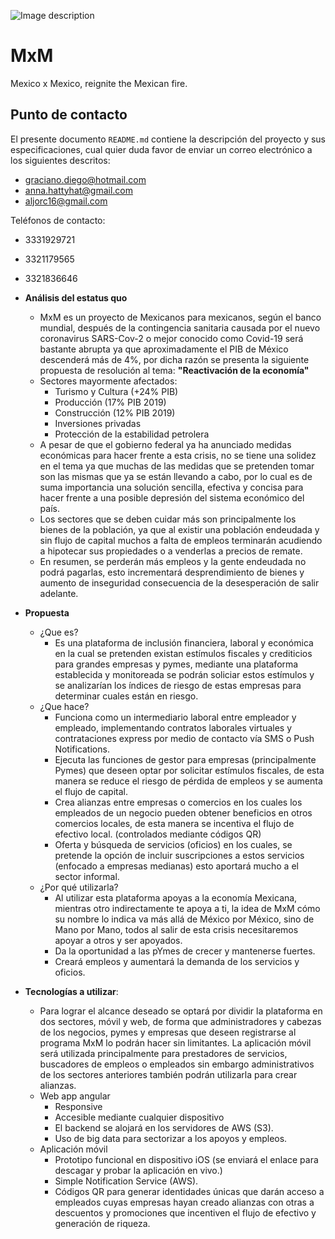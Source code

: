 ![Image description](https://i.imgur.com/MKiHvxh.png)

# MxM
Mexico x Mexico, reignite the Mexican fire.

## Punto de contacto 

El presente documento `README.md` contiene la descripción del proyecto y sus especificaciones, cual quier duda favor de enviar un correo electrónico a los siguientes descritos:
* graciano.diego@hotmail.com
* anna.hattyhat@gmail.com
* aljorc16@gmail.com

Teléfonos de contacto:
* 3331929721
* 3321179565
* 3321836646

* **Análisis del estatus quo**
  - MxM es un proyecto de Mexicanos para mexicanos, según el banco mundial, después de la contingencia sanitaria causada por el nuevo coronavirus SARS-Cov-2 o mejor conocido como Covid-19 será bastante abrupta ya que aproximadamente el PIB de México descenderá más de 4%, por dicha razón se presenta la siguiente propuesta de resolución al tema: **"Reactivación de la economía"**
  - Sectores mayormente afectados:
    - Turismo y Cultura (+24% PIB)
    - Producción (17% PIB 2019)
    - Construcción (12% PIB 2019)
    - Inversiones privadas
    - Protección de la estabilidad petrolera
  - A pesar de que el gobierno federal ya ha anunciado medidas económicas para hacer frente a esta crisis, no se tiene una solidez en el tema ya que muchas de las medidas que se pretenden tomar son las mismas que ya se están llevando a cabo, por lo cual es de suma importancia una solución sencilla, efectiva y concisa para hacer frente a una posible depresión del sistema económico del país.
  - Los sectores que se deben cuidar más son principalmente los bienes de la población, ya que al existir una población endeudada y sin flujo de capital muchos a falta de empleos terminarán acudiendo a hipotecar sus propiedades o a venderlas a precios de remate.
  - En resumen, se perderán más empleos y la gente endeudada no podrá pagarlas, esto incrementará desprendimiento de bienes y aumento de inseguridad consecuencia de la desesperación de salir adelante.

* **Propuesta**
  - ¿Que es?
    - Es una plataforma de inclusión financiera, laboral y económica en la cual se pretenden existan estímulos fiscales y crediticios para grandes empresas y pymes, mediante una plataforma establecida y monitoreada se podrán soliciar estos estímulos y se analizarían los índices de riesgo de estas empresas para determinar cuales están en riesgo.
  - ¿Que hace?
    - Funciona como un intermediario laboral entre empleador y empleado, implementando contratos laborales virtuales y contrataciones express por medio de contacto vía SMS o Push Notifications.
    - Ejecuta las funciones de gestor para empresas (principalmente Pymes) que deseen optar por solicitar estímulos fiscales, de esta manera se reduce el riesgo de pérdida de empleos y se aumenta el flujo de capital.
    - Crea alianzas entre empresas o comercios en los cuales los empleados de un negocio pueden obtener beneficios en otros comercios locales, de esta manera se incentiva el flujo de efectivo local. (controlados mediante códigos QR)
    - Oferta y búsqueda de servicios (oficios) en los cuales, se pretende la opción de incluir suscripciones a estos servicios (enfocado a empresas medianas) esto aportará mucho a el sector informal.
  - ¿Por qué utilizarla?
    -  Al utilizar esta plataforma apoyas a la economía Mexicana, mientras otro indirectamente te apoya a ti, la idea de MxM cómo su nombre lo indica va más allá de México por México, sino de Mano por Mano, todos al salir de esta crisis necesitaremos apoyar a otros y ser apoyados.
    - Da la oportunidad a las pYmes de crecer y mantenerse fuertes.
    - Creará empleos y aumentará la demanda de los servicios y oficios.

* **Tecnologías a utilizar**:
  - Para lograr el alcance deseado se optará por dividir la plataforma en dos sectores, móvil y web, de forma que administradores y cabezas de los negocios, pymes y empresas que deseen registrarse al programa MxM lo podrán hacer sin limitantes. La aplicación móvil será utilizada principalmente para prestadores de servicios, buscadores de empleos o empleados sin embargo administrativos de los sectores anteriores también podrán utilizarla para crear alianzas.
  - Web app angular
    - Responsive
    - Accesible mediante cualquier dispositivo
    - El backend se alojará en los servidores de AWS (S3).
    - Uso de big data para sectorizar a los apoyos y empleos.
  - Aplicación móvil
    - Prototipo funcional en dispositivo iOS (se enviará el enlace para descagar y probar la aplicación en vivo.)
    - Simple Notification Service (AWS).
    - Códigos QR para generar identidades únicas que darán acceso a empleados cuyas empresas hayan creado alianzas con otras a descuentos y promociones que incentiven el flujo de efectivo y generación de riqueza.

